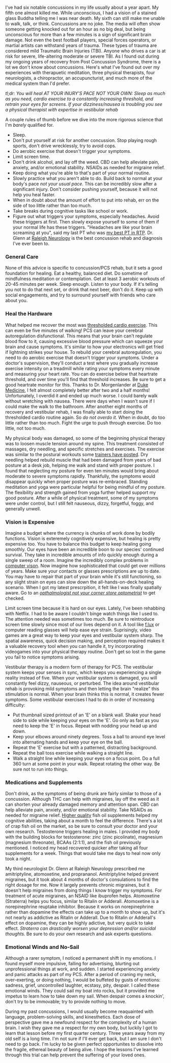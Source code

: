 I've had six notable concussions in my life usually about a year apart. My fifth one almost killed me. While unconscious, I had a vision of a stained glass Buddha telling me I was near death. My sixth can still make me unable to walk, talk, or think. Concussions are no joke. The media will often show someone getting knocked out for an hour as no big deal, but being unconscious for more than a few minutes is a sign of significant brain damage. Not even the best football players, special forces operators, or martial artists can withstand years of trauma. These types of trauma are considered mild Traumatic Brain Injuries (TBI). Anyone who drives a car is at risk for severe, life-altering moderate or severe TBI. As I found out during my ongoing years of recovery from Post Concussion Syndrome, there is a lot we don't know about concussions. Here's what I've found out over my experiences with therapuetic meditation, three physical therapists, four neurologists, a chiropractor, an accupuncturist, and much more of the medical system than I'd prefer.

*tl;dr: You will heal AT YOUR INURY'S PACE NOT YOUR OWN: Sleep as much as you need, cardio exercise to a constantly increasing threshold, and retrain your eyes for screens. If your dizziness/nausea is troubling you see a physical therapist with expertise in vestibular rehab*


A couple rules of thumb before we dive into the more rigorous science that I'm _barely_ qualified for. 
- Sleep.
- Don't put yourself at risk for another concussion. Stop playing rough sports, don't drive wrecklessly, try to avoid cops.
- Do aerobic exercise that doesn't trigger your symptoms.
- Limit screen time.
- Don't drink alcohol, and lay off the weed. CBD can help alleviate pain, anxiety, and/or emotional stability. NSAIDs as needed for migraine relief. 
- Keep doing what you're able to that's part of your normal routine. 
- Slowly practice what you aren't able to do. Build back to normal at your body's pace *not your usual pace*. This can be incredibly slow after a significant injury. Don't consider pushing yourself, because it will not help you heal faster. 
- When in doubt about the amount of effort to put into rehab, err on the side of too little rather than too much. 
- Take breaks during cognitive tasks like school or work. 
- Figure out what triggers your symptoms, especially headaches. Avoid these triggers at first. Then slowly expose yourself to some of them if your normal life has these triggers. "Headaches are like your brain screaming at you", said my last PT who was [my best PT in RTP](https://drayer.urpt.com/locations/raleigh/). Dr. Glenn at [Raleigh Neurology](http://www.raleighneurology.com/) is the best concussion rehab and diagnosis I've ever been to.

### General Care
None of this advice is specific to concussion/PCS rehab, but it sets a good foundation for healing. Eat a healthy, balanced diet. Do sometime of mindfulness meditation or contemplation. Get at least 3 aerobic workouts of 20-45 minutes per week. Sleep enough. Listen to your body. If it's telling you not to do that next set, or drink that next beer, don't do it. Keep up with social engagements, and try to surround yourself with friends who care about you.


### Heal the Hardware
What helped me recover the most was [thresholded cardio exercise](https://www.momsteam.com/cerebral-blood-flow/controlled-aerobic-exercise-rehabilitation-helps-post-concussion-syndrome-by-restoring-cerebral-blood-flow). This can even be five minutes of walking! PCS can leave your cerebral autoregulation disfunctional. This means that your brain can't regulate blood flow to it, causing excessive blood pressure which can squeeze your brain and cause symptoms. It's similar to how your electronics will get fried if lightning strikes your house. To rebuild your cerebral autoregulation, you need to do aerobic exercise that doesn't trigger your symptoms. Under a doctor's supervision, they'll conduct a test where you gradually increase exercise intensity on a treadmill while rating your symptoms every minute and measuring your heart rate. You can do exercise below that heartrate threshold, and over time you'll find that threshold increases. Be sure to get a good heartrate monitor for this. Thanks to Dr. Morgenlander at [Duke Medicine](https://neurology.duke.edu/), I felt almost completely better after two and a half months! Unfortunately, I overdid it and ended up much worse. I could barely walk without wretching with nausea. There were days when I wasn't sure if I could make the walk to the bathroom. After another eight months of recovery and vestibular rehab, I was finally able to start doing the thresholded cardio routine again. So *do not overdo it.* When in doubt, do too little rather than too much. Fight the urge to push through exercise. Do too little, not too much. 

My physical body was damaged, so some of the beginning physical therapy was to loosen muscle tension around my spine. This treatment consisted of massages, dry needling, and specific stretches and exercises. The exercise was similar to the postural workouts some [trainers have posted](https://www.youtube.com/watch?v=CqTtScFQ5-c). Dry needling helped rebuild muscle that had been damaged from years of bad posture at a desk job, helping me walk and stand with proper posture. I found that neglecting my posture for even ten minutes would bring about moderate to severe symptoms rapidly. Thankfully, the symptoms would disappear quickly when proper posture was re-embraced. Standing meditation and yoga were particular helpful for being mindful of my posture. The flexibility and strength gained from yoga further helped support my good posture. After a while of physical treatment, some of my symptoms were under control, but I still felt nauseous, dizzy, forgetful, foggy, and generally unwell.


### Vision is Expensive
Imagine a budget where the currency is chunks of work done by bodily functions. Vision is exteremely cognitively expensive, but healing is pretty expensive too. You have to balance this budget to keep healing going smoothly. Our eyes have been an incredible boon to our species' continued survival. They take in incredible amounts of info quickly enough during a single sweep of a room. Imagine the incredibly complex problems in [computer vison](https://machinelearningmastery.com/what-is-computer-vision/). Now imagine how sophisticated that could get over millions of years. Make sure your contacts or glasses prescriptions are up to date. You may have to repair that part of your brain while it's still functioning, so any slight strain on eyes can slow down the all-hands-on-deck healing scenario. When I got my latest prescrpition, it felt like I was finally spatially aware. Go to an [*opthalmologist* _not your corner store optometrist_](https://www.allaboutvision.com/eye-doctor/choose.htm) to get checked.

Limit screen time because it is hard on our eyes. Lately, I've been rehabbing with Netflix. I had to be aware I couldn't binge watch things like I used to. The attention needed was sometimes too much.  Be sure to reintroduce screen time slowly since most of our lives depend on it. A tool like [f.lux](https://justgetflux.com/) or computer reading glasses will help ease eye strain. Suprisingly, video games are a great way to keep your eyes and vestibular system sharp. The spatial awareness, quick decision making, and perception required makes it a valuable recovery tool when you can handle it, try incorporating videogames into your physical therapy routine. Don't get so lost in the game you fail to notice symptoms arising.

Vestibular therapy is a modern form of therapy for PCS. The vestibular system keeps your senses in sync, which keeps you experiencing a single reality instead of five. When your vestibular system is damaged, you will constantly feel dizzy, nauseous, or perturbed. The idea around vestibular rehab is provoking mild symptoms and then letting the brain "realize" this stimulation is normal. When your brain thinks this is normal, it creates fewer symptoms. Some vestibular exercises I had to do in order of increasing difficulty: 
- Put thumbnail sized printout of an 'E' on a blank wall. Shake your head side to side while keeping your eyes on the 'E'. Go only as fast as you need to keep the 'E' in focus. Repeat with nodding your head up and down.  
- Keep your elbows around ninety degrees. Toss a ball to around eye level into alternating hands and keep your eye on the ball.
- Repeat the 'E' exercise but with a patterned, distracting background.
- Repeat the ball toss exercise while walking a straight line.
- Walk a straight line while keeping your eyes on a focus point. Do a full 360 turn at some point in your walk. Repeat rotating the other way. Be sure not to run into things.

### Medications and Supplements
Don't drink, as the symptoms of being drunk are fairly similar to those of a concussion. Although THC can help with migraines, lay off the weed as it can shorten your already damaged memory and attention span. CBD can help alleviate pain, anxiety, and/or emotional stability. Take NSAIDs as needed for migraine relief. [Higher quality](https://smile.amazon.com/gp/product/B01LTHMG4A/ref=ppx_yo_dt_b_asin_title_o08_s00?ie=UTF8&psc=1) fish oil supplements helped my cognitive abilities, taking about a month to feel the difference. There's a lot of crap fish oil on the market, so be sure to consult your doctor and your own research. Testosterone triggers healing in males. I provided my body with the building blocks for testosterone: zinc (zinc picolinate), magnesium (magnesium threonate), BCAAs (2:1:1), and the fish oil previously mentioned. I noticed my head recovered quicker after taking all four supplements for a week. Things that would take me days to heal now only took a night. 

My third neurologist Dr. Glenn at Raleigh Neurology prescribed me amitriptyline, atomoxetine, and proprananol. Amitriptyline helped prevent migraines, but it took about 4 months of doctor's consulations to find the right dosage for me. Now it largely prevents chronic migraines, but it doesn't help migraines from doing things I know trigger my symptoms. For treatment of acute migraines, an NSAID like ibuprofen helps. Atomoxetine (Straterra) helps you focus, similar to Ritalin or Adderall. Atomoxetine is a norepinephrine reuptake inhibitor. Because it works on norepinephrine rather than dopamine the effects can take up to a month to show up, but it's not nearly as addictive as Ritalin or Adderall. Due to Ritalin or Adderall's effect on dopamine, they can be highly adictive, but very quick to take effect. *Straterra can drastically worsen your depression and/or suicidal thoughts.* Be sure to do your own research and ask experts questions.

### Emotional Winds and No-Sail
Although a rarer symptom, I noticed a permanent shift in my emotions. I found myself more impulsive, falling for advertising, blurting out unprofessional things at work, and sudden. I started experiencing anxiety and panic attacks as part of my PCS. After a period of craning my neck, over-exerting, or doing nothing, I would be buffeted by gusts of emotions: sadness, grief, uncontrolled laughter, ecstasy, pity, despair. I called these emotional winds. They could sail my boat into rocks, but it provided me impetus to learn how to take down my sail. When despair comes a knockin', don't try to be immovable; try to provide nothing to move.

During my past concussions, I would usually become reaquainted with language, problem-solving skills, and kinesthetics. Each dose of perspective gave me a newfound respect for the complexity of a human brain. I wish they gave me a respect for my own body, but luckily I got to learn that lesson before my first quarter century. Three years away from my old self is a long time. I'm not sure if I'll ever get back, but I am sure I don't need to go back. I'm lucky to be given perfect opportunites to dissolve into the fragile, ethereal beauty of being alive. I hope the lessons I've learned through this trial can help prevent the suffering of your loved ones.